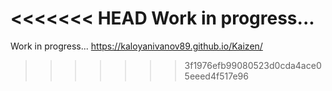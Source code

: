 <<<<<<< HEAD
Work in progress...
=======
Work in progress...
https://kaloyanivanov89.github.io/Kaizen/
>>>>>>> 3f1976efb99080523d0cda4ace05eeed4f517e96
